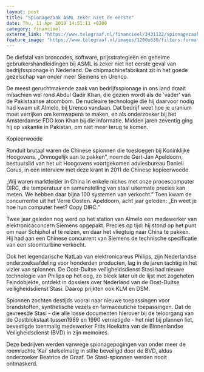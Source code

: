 ```yaml
---
layout: post
title: "Spionagezaak ASML zeker niet de eerste"
date: Thu, 11 Apr 2019 14:51:11 +0200
category: financieel
externe_link: "https://www.telegraaf.nl/financieel/3431122/spionagezaak-asml-zeker-niet-de-eerste"
feature_image: "https://www.telegraaf.nl/images/1200x630/filters:format(jpeg):quality(80)/cdn-kiosk-api.telegraaf.nl/96de0928-5c5d-11e9-abce-02c309bc01c1.jpg"
---
```


<p class="intro">De diefstal van broncodes, software, prijsstrategieën en geheime gebruikershandleidingen bij ASML is zeker niet het eerste geval van bedrijfsspionage in Nederland. De chipmachinefabrikant zit in het goede gezelschap van onder meer Siemens en Urenco.</p> <p>De meest geruchtmakende zaak van bedrijfsspionage in ons land draait misschien wel rond Abdul Qadir Khan, die gezien wordt als de ’vader’ van de Pakistaanse atoombom. De nucleaire technologie die hij daarvoor nodig had kwam uit Almelo, bij Urenco vandaan. Dat bedrijf weet hoe je uranium moet verrijken om kernwapens te maken, en als onderzoeker bij het Amsterdamse FDO kon Khan bij die informatie. Midden jaren zeventig ging hij op vakantie in Pakistan, om niet meer terug te komen.</p><p>Kopieerwoede</p><p>Ronduit brutaal waren de Chinese spionnen die toesloegen bij Koninklijke Hoogovens. „Onmogelijk aan te pakken”, noemde Gert-Jan Apeldoorn, bestuurslid van het uit Hoogovens voortgekomen adviesbureau Danieli Corus, in een interview met deze krant in 2011 de Chinese kopieerwoede.</p><p>„Wij waren marktleider in China in enkele niches met onze procescomputer DIRC, die temperatuur en samenstelling van staal uitermate precies kan meten. We hebben daar bijna 100 systemen van verkocht.” Toen kwam de concurrentie uit het Verre Oosten. Apeldoorn, acht jaar geleden: „En weet je hoe hun computer heet? Copy DIRC.”</p><p>Twee jaar geleden nog werd op het station van Almelo een medewerker van elektronicaconcern Siemens opgepakt. Precies op tijd: hij stond op het punt om naar Schiphol af te reizen, en daar het vliegtuig naar China te pakken. Hij had aan een Chinese concurrent van Siemens de technische specificatie van een stoomturbine verkocht.</p><p>Ook het legendarische NatLab van elektronicareus Philips, zijn Nederlandse onderzoeksafdeling voor honderden producten, lag in de jaren tachtig in het vizier van spionnen. De Oost-Duitse veiligheidsdienst Stasi had nieuwe technologie van Philips op het oog, zo bleek later uit de lijst met zogeheten Feindobjekte, ontdekt in dossiers over Nederland van de Oost-Duitse veiligheidsdienst Stasi. Daarop prijkten ook KLM en DSM.</p><p>Spionnen zochten destijds vooral naar nieuwe toepassingen voor brandstoffen, synthetische vezels en farmaceutiche toepassingen. Dat de gevreesde Stasi - die alle losse documenten hierover bij de teloorgang van de Oostblokstaat tussen1989 en 1990 vernietigde - het niet bij plannen liet, bevestigde toenmalig medewerker Frits Hoekstra van de Binnenlandse Veiligheidsdienst (BVD) in zijn memoires.</p><p>Deze bedrijven werden vanwege spionagepogingen van onder meer de roemruchte ’Kai’ stelselmatig in stilte beveiligd door de BVD, aldus onderzoeker Beatrice de Graaf. De Stasi-spionnen werden nooit ontmaskerd.</p>
